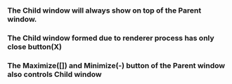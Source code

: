 ### The Child window will always show on top of the Parent window.

### The Child window formed due to renderer process has only close button(X)

### The Maximize([]) and Minimize(-) button of the Parent window also controls Child window
